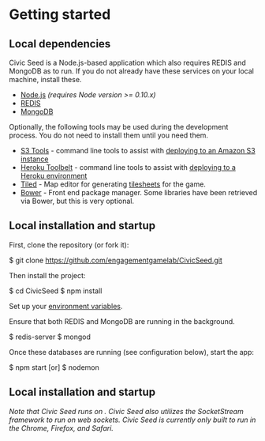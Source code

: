 # Getting started


## Local dependencies

Civic Seed is a Node.js-based application which also requires REDIS and MongoDB as to run. If you do not already have these services on your local machine, install these.

  * [Node.js](http://nodejs.org/) _(requires Node version >= 0.10.x)_
  * [REDIS](http://redis.io/)
  * [MongoDB](http://www.mongodb.org/)

Optionally, the following tools may be used during the development process. You do not need to install them until you need them.

  * [S3 Tools](http://s3tools.org/s3cmd) - command line tools to assist with [deploying to an Amazon S3 instance](https://github.com/engagementgamelab/CivicSeed/blob/master/doc/amazon-s3-production-environment.md)
  * [Heroku Toolbelt](https://toolbelt.heroku.com/) - command line tools to assist with [deploying to a Heroku environment](https://github.com/engagementgamelab/CivicSeed/blob/master/doc/heroku-environment.md)
  * [Tiled](http://www.mapeditor.org/) - Map editor for generating [tilesheets](https://github.com/engagementgamelab/CivicSeed/blob/master/doc/tilesheets.md) for the game.
  * [Bower](http://bower.io/) - Front end package manager. Some libraries have been retrieved via Bower, but this is very optional.


## Local installation and startup

First, clone the repository (or fork it):

  $ git clone https://github.com/engagementgamelab/CivicSeed.git

Then install the project:

  $ cd CivicSeed
  $ npm install

Set up your [environment variables](https://github.com/engagementgamelab/CivicSeed/blob/master/doc/environment-configuration.md).

Ensure that both REDIS and MongoDB are running in the background.

  $ redis-server
  $ mongod

Once these databases are running (see configuration below), start the app:

  $ npm start
  [or]
  $ nodemon

## Local installation and startup

*Note that Civic Seed runs on . Civic Seed also utilizes the SocketStream framework to run on web sockets. Civic Seed is currently only built to run in the Chrome, Firefox, and Safari.*


